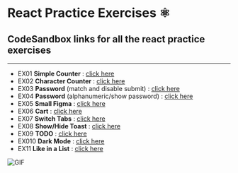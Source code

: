 # React Practice Exercises ⚛️

## CodeSandbox links for all the react practice exercises
---

- EX01 __Simple Counter__ : [click here](https://codesandbox.io/s/simple-counter-yc3f3)
- EX02 __Character Counter__ : [click here](https://codesandbox.io/s/twitter-character-counter-dc4zg)
- EX03 __Password__ (match and disable submit) : [click here](https://codesandbox.io/s/password-reset-form-sutoo)
- EX04 __Password__ (alphanumeric/show password) : [click here](https://codesandbox.io/s/alphanumericshow-password-41lrq)
- EX05 __Small Figma__ : [click here](https://codesandbox.io/s/figma-vcbwc)
- EX06 __Cart__ : [click here](https://codesandbox.io/s/shopping-cart-606gh)
- EX07 __Switch Tabs__ : [click here](https://codesandbox.io/s/switch-tabs-mbold)
- EX08 __Show/Hide Toast__ : [click here](https://codesandbox.io/s/show-toast-8xe04)
- EX09 __TODO__ : [click here](https://codesandbox.io/s/todo-app-trxi9)
- EX010 __Dark Mode__ : [click here](https://codesandbox.io/s/darklight-mode-km838)
- EX11 __Like in a List__ : [click here](https://codesandbox.io/s/like-in-a-list-bjswc)

![GIF](https://hackernoon.com/images/1*KBGdMaU_emZX4XR1AvkD4A.gif)
